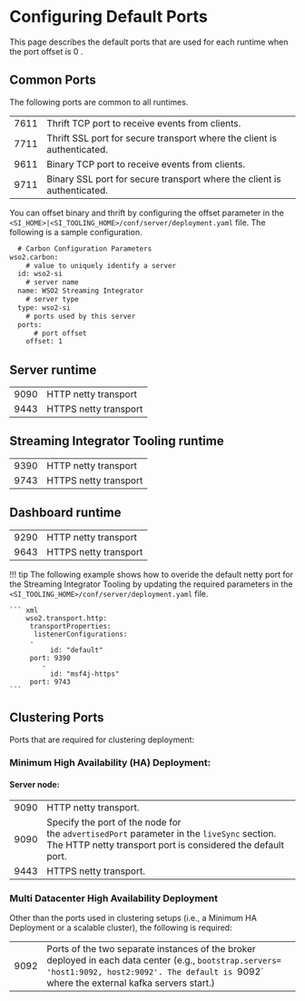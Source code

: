 # Configuring Default Ports

This page describes the default ports that are used for each runtime
when the port offset is 0 .


## Common Ports

The following ports are common to all runtimes.

|      |                                                                         |
|------|-------------------------------------------------------------------------|
| 7611 | Thrift TCP port to receive events from clients.                         |
| 7711 | Thrift SSL port for secure transport where the client is authenticated. |
| 9611 | Binary TCP port to receive events from clients.                         |
| 9711 | Binary SSL port for secure transport where the client is authenticated. |

You can offset binary and thrift by configuring the offset parameter in the `<SI_HOME>|<SI_TOOLING_HOME>/conf/server/deployment.yaml` file.
The following is a sample configuration.

```xml
  # Carbon Configuration Parameters
wso2.carbon:
    # value to uniquely identify a server
  id: wso2-si
    # server name
  name: WSO2 Streaming Integrator
    # server type
  type: wso2-si
    # ports used by this server
  ports:
      # port offset
    offset: 1
```




## Server runtime

|      |                       |
|------|-----------------------|
| 9090 | HTTP netty transport  |
| 9443 | HTTPS netty transport |


## Streaming Integrator Tooling runtime

|      |                       |
|------|-----------------------|
| 9390 | HTTP netty transport  |
| 9743 | HTTPS netty transport |

## Dashboard runtime

|      |                       |
|------|-----------------------|
| 9290 | HTTP netty transport  |
| 9643 | HTTPS netty transport |

!!! tip
    The following example shows how to overide the default netty port for the Streaming Integrator Tooling by updating the required parameters in the `<SI_TOOLING_HOME>/conf/server/deployment.yaml` file.

    ``` xml
        wso2.transport.http:
         transportProperties:
          listenerConfigurations:
         -
              id: "default"
         port: 9390
            -
              id: "msf4j-https"
         port: 9743
    ```


## Clustering Ports

Ports that are required for clustering deployment:


### Minimum High Availability (HA) Deployment:

#### Server node:

|      |                                                                                                                                                                                 |
|------|---------------------------------------------------------------------------------------------------------------------------------------------------------------------------------|
| 9090 | HTTP netty transport.                                                                                                                                                           |
| 9090 | Specify the port of the node for the `advertisedPort` parameter in the `liveSync` section. The HTTP netty transport port is considered the default port. |
| 9443 | HTTPS netty transport.                                                                                                                                                          |

### Multi Datacenter High Availability Deployment

Other than the ports used in clustering setups (i.e., a Minimum HA Deployment or a scalable cluster), the following is required:

|      |                                                                                                                                                                                                    |
|------|----------------------------------------------------------------------------------------------------------------------------------------------------------------------------------------------------|
| 9092 | Ports of the two separate instances of the broker deployed in each data center (e.g., `bootstrap.servers= 'host1:9092, host2:9092'. The default is `9092` where the external kafka servers start.) |
